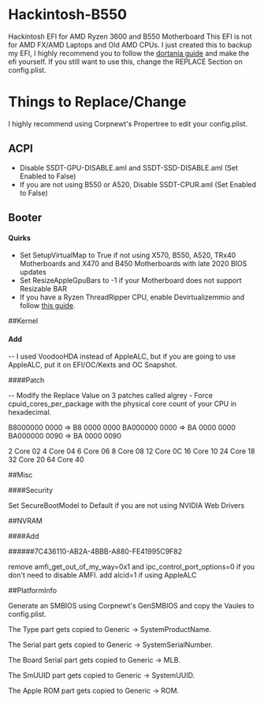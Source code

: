 # Hackintosh-B550
Hackintosh EFI for AMD Ryzen 3600 and B550 Motherboard
This EFI is not for AMD FX/AMD Laptops and Old AMD CPUs.
I just created this to backup my EFI, I highly recommend you to follow the [dortania guide](https://dortania.github.io/OpenCore-Install-Guide/) and make the efi yourself. 
If you still want to use this, change the REPLACE Section on config.plist.

# Things to Replace/Change

I highly recommend using Corpnewt's Propertree to edit your config.plist.

## ACPI 

- Disable SSDT-GPU-DISABLE.aml and SSDT-SSD-DISABLE.aml (Set Enabled to False)
- If you are not using B550 or A520, Disable SSDT-CPUR.aml (Set Enabled to False)

## Booter

#### Quirks

 - Set SetupVirtualMap to True if not using X570, B550, A520, TRx40 Motherboards and X470 and B450 Motherboards with late 2020 BIOS updates
 - Set ResizeAppleGpuBars to -1 if your Motherboard does not support Resizable BAR 
 - If you have a Ryzen ThreadRipper CPU, enable Devirtualizemmio and follow [this guide](https://dortania.github.io/OpenCore-Install-Guide/extras/kaslr-fix.html).
 
##Kernel

#### Add

-- I used VoodooHDA instead of AppleALC, but if you are going to use AppleALC, put it on EFI/OC/Kexts and OC Snapshot.

####Patch

-- Modify the Replace Value on 3 patches called algrey - Force cpuid_cores_per_package with the physical core count of your CPU in hexadecimal.

B8000000 0000 => B8 <core count> 0000 0000
BA000000 0000 => BA <core count> 0000 0000
BA000000 0090 => BA <core count> 0000 0090

2 Core	02
4 Core	04
6 Core	06
8 Core	08
12 Core	0C
16 Core	10
24 Core	18
32 Core	20
64 Core	40

##Misc

####Security 
 
Set SecureBootModel to Default if you are not using NVIDIA Web Drivers

##NVRAM

####Add

######7C436110-AB2A-4BBB-A880-FE41995C9F82

remove amfi_get_out_of_my_way=0x1 and ipc_control_port_options=0 if you don't need to disable AMFI.
add alcid=1 if using AppleALC

##PlatformInfo

Generate an SMBIOS using Corpnewt's GenSMBIOS and copy the Vaules to config.plist. 

The Type part gets copied to Generic -> SystemProductName.

The Serial part gets copied to Generic -> SystemSerialNumber.

The Board Serial part gets copied to Generic -> MLB.

The SmUUID part gets copied to Generic -> SystemUUID.

The Apple ROM part gets copied to Generic -> ROM.

